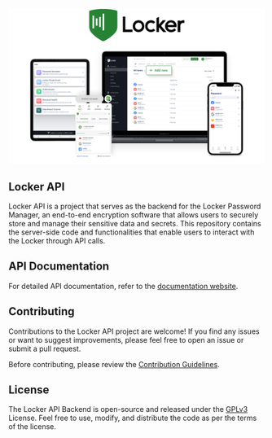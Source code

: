 ![Locker Password Manager](https://raw.githubusercontent.com/lockerpm/.github/main/images/locker2.png)


## Locker API
Locker API is a project that serves as the backend for the Locker Password Manager, an end-to-end encryption software that allows users to securely store and manage their sensitive data and secrets. This repository contains the server-side code and functionalities that enable users to interact with the Locker through API calls.

## API Documentation
For detailed API documentation, refer to the [documentation website](https://docs.locker.io/).


## Contributing
Contributions to the Locker API project are welcome! If you find any issues or want to suggest improvements, please feel free to open an issue or submit a pull request.

Before contributing, please review the [Contribution Guidelines](https://github.com/lockerpm/.github/blob/main/CONTRIBUTING.md).

## License
The Locker API Backend is open-source and released under the [GPLv3](./LICENSE) License. Feel free to use, modify, and distribute the code as per the terms of the license.
